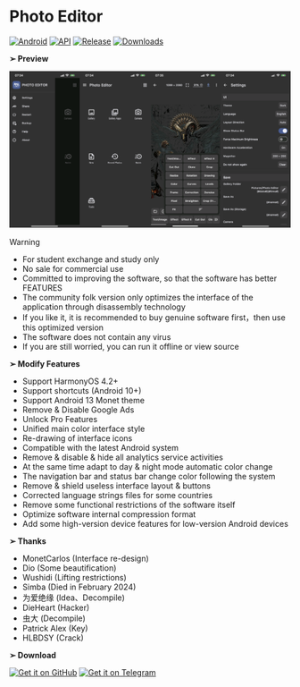 # Photo Editor
[![Android](https://img.shields.io/badge/Platform-Android-green.svg?style=flat)](https://www.android.com) [![API](https://img.shields.io/badge/API-21%2B-orange.svg?logo=android&style=flat)](https://developer.android.com/studio/releases/platforms) [![Release](https://img.shields.io/github/v/release/PatrickAlex2019/PhotoEditor?color=blue&label=Release&style=flat)](https://github.com/PatrickAlex2019/PhotoEditor/releases) [![Downloads](https://img.shields.io/github/downloads/PatrickAlex2019/PhotoEditor/total?label=Downloads&logo=github&style=flat)](https://github.com/PatrickAlex2019/PhotoEditor/releases)

**➢ Preview**

![alt text](https://raw.githubusercontent.com/PatrickAlex2019/PhotoEditor/master/PhotoEditor_Preview2.png)

> [!WARNING]
>- For student exchange and study only
>- No sale for commercial use
>- Committed to improving the software, so that the software has better FEATURES
>- The community folk version only optimizes the interface of the application through disassembly technology
>- If you like it, it is recommended to buy genuine software first，then use this optimized version
>- The software does not contain any virus
>- If you are still worried, you can run it offline or view source

**➢ Modify Features**

- Support HarmonyOS 4.2+
- Support shortcuts (Android 10+)
- Support Android 13 Monet theme
- Remove & Disable Google Ads
- Unlock Pro Features
- Unified main color interface style
- Re-drawing of interface icons
- Compatible with the latest Android system
- Remove & disable & hide all analytics service activities
- At the same time adapt to day & night mode automatic color change
- The navigation bar and status bar change color following the system
- Remove & shield useless interface layout & buttons
- Corrected language strings files for some countries
- Remove some functional restrictions of the software itself
- Optimize software internal compression format
- Add some high-version device features for low-version Android devices

**➢ Thanks**

- MonetCarlos (Interface re-design)
- Dio (Some beautification)
- Wushidi (Lifting restrictions)
- Simba (Died in February 2024)
- 为爱绝缘 (Idea、Decompile)
- DieHeart (Hacker)
- 虫大 (Decompile)
- Patrick Alex (Key)
- HLBDSY (Crack)

**➢ Download**

[<img src="https://raw.githubusercontent.com/PatrickAlex2019/QuickPic-Gallery/master/Images/GitHub.svg"
      alt='Get it on GitHub'
      height="80">](https://github.com/PatrickAlex2019/PhotoEditor/releases/latest) [<img src="https://raw.githubusercontent.com/PatrickAlex2019/QuickPic-Gallery/master/Images/Telegram.svg"
      alt='Get it on Telegram'
      height="80">](https://t.me/anubis_recommended)
